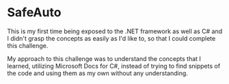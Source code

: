# SafeAuto

This is my first time being exposed to the .NET framework as well as C# and I didn't grasp the concepts as easily as I'd like to, so that I could complete this challenge. 

My approach to this challenge was to understand the concepts that I learned, utilizing Microsoft Docs for C#, instead of trying to find snippets of the code and using them as my own without any understanding.  
